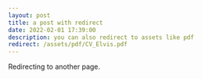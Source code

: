 ```yaml
---
layout: post
title: a post with redirect
date: 2022-02-01 17:39:00
description: you can also redirect to assets like pdf
redirect: /assets/pdf/CV_Elvis.pdf
---
```


Redirecting to another page.
